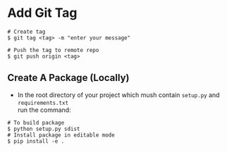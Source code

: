 # Add Git Tag

```console
# Create tag
$ git tag <tag> -m "enter your message"

# Push the tag to remote repo
$ git push origin <tag> 
```

## Create A Package (Locally)

* In the root directory of your project which mush contain `setup.py` and `requirements.txt`\
run the command:

```console
# To build package
$ python setup.py sdist
# Install package in editable mode
$ pip install -e .
```
